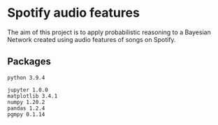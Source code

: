 Spotify audio features
======================

The aim of this project is to apply probabilistic reasoning to a Bayesian Network created using audio features of songs on Spotify.

Packages
--------

`python 3.9.4`

`jupyter 1.0.0`  
`matplotlib 3.4.1`  
`numpy 1.20.2`  
`pandas 1.2.4`  
`pgmpy 0.1.14`
